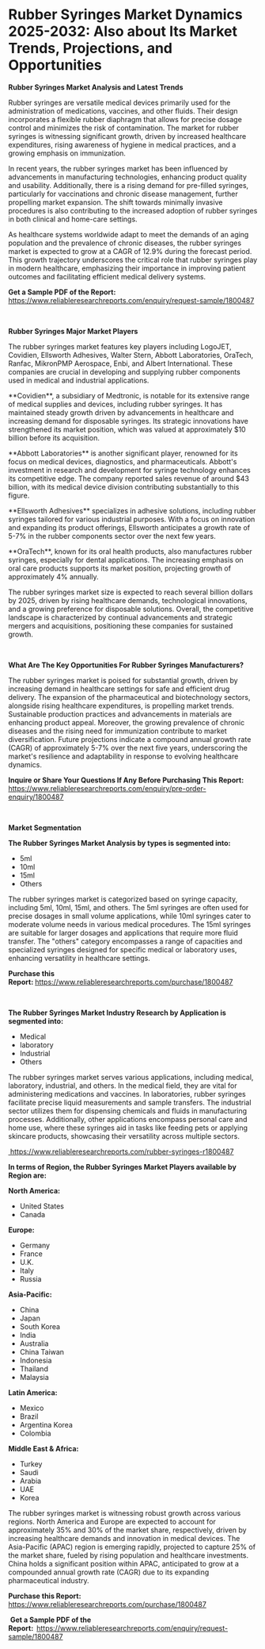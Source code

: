 <p><h1>Rubber Syringes Market Dynamics 2025-2032: Also about Its Market Trends, Projections, and Opportunities</h1></p><p><strong>Rubber Syringes Market Analysis and Latest Trends</strong></p>
<p><p>Rubber syringes are versatile medical devices primarily used for the administration of medications, vaccines, and other fluids. Their design incorporates a flexible rubber diaphragm that allows for precise dosage control and minimizes the risk of contamination. The market for rubber syringes is witnessing significant growth, driven by increased healthcare expenditures, rising awareness of hygiene in medical practices, and a growing emphasis on immunization.</p><p>In recent years, the rubber syringes market has been influenced by advancements in manufacturing technologies, enhancing product quality and usability. Additionally, there is a rising demand for pre-filled syringes, particularly for vaccinations and chronic disease management, further propelling market expansion. The shift towards minimally invasive procedures is also contributing to the increased adoption of rubber syringes in both clinical and home-care settings.</p><p>As healthcare systems worldwide adapt to meet the demands of an aging population and the prevalence of chronic diseases, the rubber syringes market is expected to grow at a CAGR of 12.9% during the forecast period. This growth trajectory underscores the critical role that rubber syringes play in modern healthcare, emphasizing their importance in improving patient outcomes and facilitating efficient medical delivery systems.</p></p>
<p><strong>Get a Sample PDF of the Report:&nbsp;</strong> <a href="https://www.reliableresearchreports.com/enquiry/request-sample/1800487?utm_campaign=3349&utm_medium=2&utm_source=Github&utm_content=ia&utm_term=13042025&utm_id=rubber-syringes">https://www.reliableresearchreports.com/enquiry/request-sample/1800487</a></p>
<p>&nbsp;</p>
<p><strong>Rubber Syringes Major Market Players</strong></p>
<p><p>The rubber syringes market features key players including LogoJET, Covidien, Ellsworth Adhesives, Walter Stern, Abbott Laboratories, OraTech, Ranfac, MikronPMP Aerospace, Enbi, and Albert International. These companies are crucial in developing and supplying rubber components used in medical and industrial applications.</p><p>**Covidien**, a subsidiary of Medtronic, is notable for its extensive range of medical supplies and devices, including rubber syringes. It has maintained steady growth driven by advancements in healthcare and increasing demand for disposable syringes. Its strategic innovations have strengthened its market position, which was valued at approximately $10 billion before its acquisition.</p><p>**Abbott Laboratories** is another significant player, renowned for its focus on medical devices, diagnostics, and pharmaceuticals. Abbott's investment in research and development for syringe technology enhances its competitive edge. The company reported sales revenue of around $43 billion, with its medical device division contributing substantially to this figure.</p><p>**Ellsworth Adhesives** specializes in adhesive solutions, including rubber syringes tailored for various industrial purposes. With a focus on innovation and expanding its product offerings, Ellsworth anticipates a growth rate of 5-7% in the rubber components sector over the next few years.</p><p>**OraTech**, known for its oral health products, also manufactures rubber syringes, especially for dental applications. The increasing emphasis on oral care products supports its market position, projecting growth of approximately 4% annually.</p><p>The rubber syringes market size is expected to reach several billion dollars by 2025, driven by rising healthcare demands, technological innovations, and a growing preference for disposable solutions. Overall, the competitive landscape is characterized by continual advancements and strategic mergers and acquisitions, positioning these companies for sustained growth.</p></p>
<p>&nbsp;</p>
<p><strong>What Are The Key Opportunities For Rubber Syringes Manufacturers?</strong></p>
<p><p>The rubber syringes market is poised for substantial growth, driven by increasing demand in healthcare settings for safe and efficient drug delivery. The expansion of the pharmaceutical and biotechnology sectors, alongside rising healthcare expenditures, is propelling market trends. Sustainable production practices and advancements in materials are enhancing product appeal. Moreover, the growing prevalence of chronic diseases and the rising need for immunization contribute to market diversification. Future projections indicate a compound annual growth rate (CAGR) of approximately 5-7% over the next five years, underscoring the market's resilience and adaptability in response to evolving healthcare dynamics.</p></p>
<p><strong>Inquire or Share Your Questions If Any Before Purchasing This Report:</strong> <a href="https://www.reliableresearchreports.com/enquiry/pre-order-enquiry/1800487?utm_campaign=3349&utm_medium=2&utm_source=Github&utm_content=ia&utm_term=13042025&utm_id=rubber-syringes">https://www.reliableresearchreports.com/enquiry/pre-order-enquiry/1800487</a></p>
<p>&nbsp;</p>
<p><strong>Market Segmentation</strong></p>
<p><strong>The Rubber Syringes Market Analysis by types is segmented into:</strong></p>
<p><ul><li>5ml</li><li>10ml</li><li>15ml</li><li>Others</li></ul></p>
<p><p>The rubber syringes market is categorized based on syringe capacity, including 5ml, 10ml, 15ml, and others. The 5ml syringes are often used for precise dosages in small volume applications, while 10ml syringes cater to moderate volume needs in various medical procedures. The 15ml syringes are suitable for larger dosages and applications that require more fluid transfer. The "others" category encompasses a range of capacities and specialized syringes designed for specific medical or laboratory uses, enhancing versatility in healthcare settings.</p></p>
<p><strong>Purchase this Report:&nbsp;</strong><a href="https://www.reliableresearchreports.com/purchase/1800487?utm_campaign=3349&utm_medium=2&utm_source=Github&utm_content=ia&utm_term=13042025&utm_id=rubber-syringes">https://www.reliableresearchreports.com/purchase/1800487</a></p>
<p>&nbsp;</p>
<p><strong>The Rubber Syringes Market Industry Research by Application is segmented into:</strong></p>
<p><ul><li>Medical</li><li>laboratory</li><li>Industrial</li><li>Others</li></ul></p>
<p><p>The rubber syringes market serves various applications, including medical, laboratory, industrial, and others. In the medical field, they are vital for administering medications and vaccines. In laboratories, rubber syringes facilitate precise liquid measurements and sample transfers. The industrial sector utilizes them for dispensing chemicals and fluids in manufacturing processes. Additionally, other applications encompass personal care and home use, where these syringes aid in tasks like feeding pets or applying skincare products, showcasing their versatility across multiple sectors.</p></p>
<p><a href="https://www.reliableresearchreports.com/rubber-syringes-r1800487?utm_campaign=3349&utm_medium=2&utm_source=Github&utm_content=ia&utm_term=13042025&utm_id=rubber-syringes">&nbsp;https://www.reliableresearchreports.com/rubber-syringes-r1800487</a></p>
<p><strong>In terms of Region, the Rubber Syringes Market Players available by Region are:</strong></p>
<p>
    <p> <strong> North America: </strong>
        <ul>
            <li>United States</li>
            <li>Canada</li>
        </ul>
        </p> 
    <p> <strong> Europe: </strong>
        <ul>
            <li>Germany</li>
            <li>France</li>
            <li>U.K.</li>
            <li>Italy</li>
            <li>Russia</li>
        </ul>
        </p> 
    <p> <strong> Asia-Pacific: </strong>
        <ul>
            <li>China</li>
            <li>Japan</li>
            <li>South Korea</li>
            <li>India</li>
            <li>Australia</li>
            <li>China Taiwan</li>
            <li>Indonesia</li>
            <li>Thailand</li>
            <li>Malaysia</li>
        </ul>
        </p> 
    <p> <strong> Latin America: </strong>
        <ul>
            <li>Mexico</li>
            <li>Brazil</li>
            <li>Argentina Korea</li>
            <li>Colombia</li>
        </ul>
        </p> 
    <p> <strong> Middle East & Africa: </strong>
        <ul>
            <li>Turkey</li>
            <li>Saudi</li>
            <li>Arabia</li>
            <li>UAE</li>
            <li>Korea</li>
        </ul>
    </p>
    </p>
<p><p>The rubber syringes market is witnessing robust growth across various regions. North America and Europe are expected to account for approximately 35% and 30% of the market share, respectively, driven by increasing healthcare demands and innovation in medical devices. The Asia-Pacific (APAC) region is emerging rapidly, projected to capture 25% of the market share, fueled by rising population and healthcare investments. China holds a significant position within APAC, anticipated to grow at a compounded annual growth rate (CAGR) due to its expanding pharmaceutical industry.</p></p>
<p><strong>Purchase this Report: </strong><a href="https://www.reliableresearchreports.com/purchase/1800487?utm_campaign=3349&utm_medium=2&utm_source=Github&utm_content=ia&utm_term=13042025&utm_id=rubber-syringes">https://www.reliableresearchreports.com/purchase/1800487</a></p>
<p>&nbsp;<strong>Get a Sample PDF of the Report:&nbsp;&nbsp;</strong><a href="https://www.reliableresearchreports.com/enquiry/request-sample/1800487?utm_campaign=3349&utm_medium=2&utm_source=Github&utm_content=ia&utm_term=13042025&utm_id=rubber-syringes">https://www.reliableresearchreports.com/enquiry/request-sample/1800487</a></p>
<p><strong></strong></p>
<p><p></p><p></p><p></p></p>